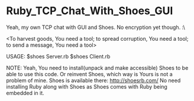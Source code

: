 # Ruby_TCP_Chat_With_Shoes_GUI
Yeah, my own TCP chat with GUI and Shoes. No encryption yet though. :\

<To harvest goods, You need a tool; to spread corruption, You need a tool; to send a message, You need a tool>

USAGE:
$shoes Server.rb
$shoes Client.rb

NOTE:
Yeah, You need to install(unpack and make accessible) Shoes to be able to use this code. Or reinvent Shoes, which way is Yours is not a problem of mine.
Shoes is available there: http://shoesrb.com/
No need installing Ruby along with Shoes as Shoes comes with Ruby being embedded in it.
